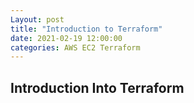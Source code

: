 ```yaml
---
Layout: post
title: "Introduction to Terraform"
date: 2021-02-19 12:00:00
categories: AWS EC2 Terraform 
---
```


## Introduction Into Terraform

<br>
